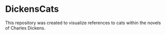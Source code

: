 # DickensCats
This repository was created to visualize references to cats within the novels of Charles Dickens.
